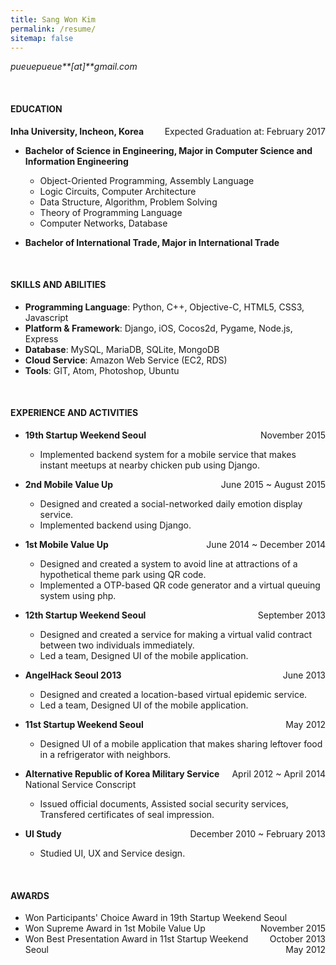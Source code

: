 ```yaml
---
title: Sang Won Kim
permalink: /resume/
sitemap: false
---
```

_pueuepueue**[at]**gmail.com_

<br />

#### EDUCATION

**Inha University, Incheon, Korea** <time style="float: right">Expected Graduation at: February 2017</time>

- **Bachelor of Science in Engineering, Major in Computer Science and Information Engineering**
  + Object-Oriented Programming, Assembly Language
  + Logic Circuits, Computer Architecture
  + Data Structure, Algorithm, Problem Solving
  + Theory of Programming Language
  + Computer Networks, Database

- **Bachelor of International Trade, Major in International Trade**

<br />

#### SKILLS AND ABILITIES

- **Programming Language**: Python, C++, Objective-C, HTML5, CSS3, Javascript
- **Platform &amp; Framework**: Django, iOS, Cocos2d, Pygame, Node.js, Express
- **Database**: MySQL, MariaDB, SQLite, MongoDB
- **Cloud Service**: Amazon Web Service (EC2, RDS)
- **Tools**: GIT, Atom, Photoshop, Ubuntu

<br />

#### EXPERIENCE AND ACTIVITIES

- **19th Startup Weekend Seoul** <time style="float: right">November 2015</time>
  + Implemented backend system for a mobile service that makes instant meetups at nearby chicken pub using Django.

- **2nd Mobile Value Up** <time style="float: right">June 2015 ~ August 2015</time>
  + Designed and created a social-networked daily emotion display service.
  + Implemented backend using Django.

- **1st Mobile Value Up** <time style="float: right">June 2014 ~ December 2014</time>
  + Designed and created a system to avoid line at attractions of a hypothetical theme park using QR code.
  + Implemented a OTP-based QR code generator and a virtual queuing system using php.

- **12th Startup Weekend Seoul** <time style="float: right">September 2013</time>
  + Designed and created a service for making a virtual valid contract between two individuals immediately.
  + Led a team, Designed UI of the mobile application.

- **AngelHack Seoul 2013** <time style="float: right">June 2013</time>
  + Designed and created a location-based virtual epidemic service.
  + Led a team, Designed UI of the mobile application.

- **11st Startup Weekend Seoul** <time style="float: right">May 2012</time>
  + Designed UI of a mobile application that makes sharing leftover food in a refrigerator with neighbors.

- **Alternative Republic of Korea Military Service** <time style="float: right">April 2012 ~ April 2014</time>
National Service Conscript
  + Issued official documents, Assisted social security services, Transfered certificates of seal impression.

- **UI Study** <time style="float: right">December 2010 ~ February 2013</time>
  + Studied UI, UX and Service design.

<br />

#### AWARDS

- Won Participants' Choice Award in 19th Startup Weekend Seoul <time style="float: right">November 2015</time>
- Won Supreme Award in 1st Mobile Value Up <time style="float: right">October 2013</time>
- Won Best Presentation Award in 11st Startup Weekend Seoul <time style="float: right">May 2012</time>
